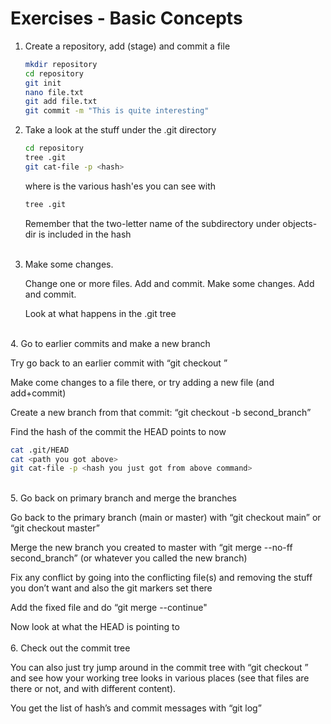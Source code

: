 # Exercises - Basic Concepts

1. Create a repository, add (stage) and commit a file

   ```bash
   mkdir repository 
   cd repository 
   git init 
   nano file.txt 
   git add file.txt 
   git commit -m "This is quite interesting" 
   ```
2. Take a look at the stuff under the .git directory 

   ```bash
   cd repository
   tree .git 
   git cat-file -p <hash> 
   ```
   where <hash> is the various hash'es you can see with 

   ```bash
   tree .git
   ```
   Remember that the two-letter name of the subdirectory under objects-dir is included in the hash<br>
   <br> 
3. Make some changes. 

   Change one or more files. Add and commit. Make some changes. Add and commit. 

   Look at what happens in the .git tree 
<br>
4. Go to earlier commits and make a new branch 

   Try go back to an earlier commit with “git checkout <hash>” 

   Make come changes to a file there, or try adding a new file (and add+commit) 

   Create a new branch from that commit: “git checkout -b second_branch” 

   Find the hash of the commit the HEAD points to now  
   ```bash 
   cat .git/HEAD    
   cat <path you got above> 
   git cat-file -p <hash you just got from above command> 
   ```
<br>
5. Go back on primary branch and merge the branches

   Go back to the primary branch (main or master) with “git checkout main” or “git checkout master” 

   Merge the new branch you created to master with “git merge --no-ff second_branch” (or whatever you called the new branch) 

   Fix any conflict by going into the conflicting file(s) and removing the stuff you don’t want and also the git markers set there 

  Add the fixed file and do “git merge --continue"  

  Now look at what the HEAD is pointing to 
<br><br>
6. Check out the commit tree   

You can also just try jump around in the commit tree with “git checkout <hash>” and see how your working tree looks in various places (see that files are there or not, and with different content). 

You get the list of hash’s and commit messages with “git log” 

